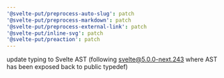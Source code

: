 ```yaml
---
'@svelte-put/preprocess-auto-slug': patch
'@svelte-put/preprocess-markdown': patch
'@svelte-put/preprocess-external-link': patch
'@svelte-put/inline-svg': patch
'@svelte-put/preaction': patch
---
```


update typing to Svelte AST (following [svelte@5.0.0-next.243](https://github.com/sveltejs/svelte/releases/tag/svelte%405.0.0-next.243) where AST has been exposed back to public typedef)

